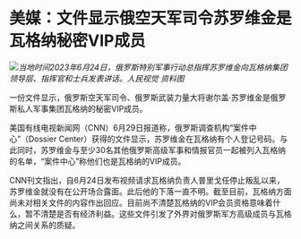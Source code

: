 

# 美媒：文件显示俄空天军司令苏罗维金是瓦格纳秘密VIP成员

![](https://inews.gtimg.com/newsapp_bt/0/15810478738/1000)_当地时间2023年6月24日，俄罗斯特别军事行动总指挥苏罗维金向瓦格纳集团领导层、指挥官和士兵发表讲话。人民视觉
资料图_

一份文件显示，俄罗斯空天军司令、俄罗斯武装力量大将谢尔盖·苏罗维金是俄罗斯私人军事集团瓦格纳的秘密VIP成员。

美国有线电视新闻网（CNN）6月29日报道称，俄罗斯调查机构“案件中心”（Dossier
Center）获得的文件显示，苏罗维金在瓦格纳有个人登记号码。与此同时，苏罗维金与至少30名其他俄罗斯高级军事和情报官员一起被列入瓦格纳的名单，“案件中心”称他们也是瓦格纳的VIP成员。

CNN刊文指出，自6月24日发布视频请求瓦格纳负责人普里戈任停止叛乱以来，苏罗维金就没有在公开场合露面。此后他的下落一直不明。截至目前，瓦格纳方面尚未对相关文件的内容作出回应。目前尚不清楚瓦格纳的VIP会员资格意味着什么，暂不清楚是否有经济利益。这些文件引发了外界对俄罗斯军方高级成员与瓦格纳之间关系的质疑。

